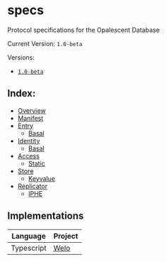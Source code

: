 # specs

Protocol specifications for the Opalescent Database

Current Version: `1.0-beta`

Versions:

- [`1.0-beta`](https://github.com/opalsnt/specs/tree/1.0-beta)

## Index:

- [Overview](./OVERVIEW.md)
- [Manifest](./manifest/README.md)
- [Entry](./entry/README.md)
  - [Basal](./entry/basal/README.md)
- [Identity](./identity/README.md)
  - [Basal](./identity/basal/README.md)
- [Access](./access/README.md)
  - [Static](./access/static/README.md)
- [Store](./store/README.md)
  - [Keyvalue](./store/keyvalue/README.md)
- [Replicator](./replicator/README.md)
  - [IPHE](./replicator/iphe/README.md)


## Implementations

| Language | Project |
| --- | --- |
| Typescript | [Welo](https://github.com/opalsnt/welo) |
